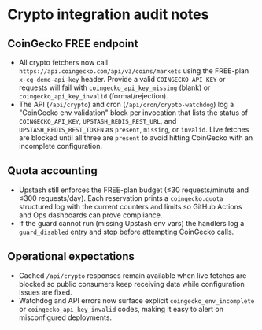 # Crypto integration audit notes

## CoinGecko FREE endpoint

- All crypto fetchers now call `https://api.coingecko.com/api/v3/coins/markets` using
  the FREE-plan `x-cg-demo-api-key` header. Provide a valid `COINGECKO_API_KEY`
  or requests will fail with `coingecko_api_key_missing` (blank) or
  `coingecko_api_key_invalid` (format/rejection).
- The API (`/api/crypto`) and cron (`/api/cron/crypto-watchdog`) log a
  "CoinGecko env validation" block per invocation that lists the status of
  `COINGECKO_API_KEY`, `UPSTASH_REDIS_REST_URL`, and `UPSTASH_REDIS_REST_TOKEN`
  as `present`, `missing`, or `invalid`. Live fetches are blocked until all three
  are `present` to avoid hitting CoinGecko with an incomplete configuration.

## Quota accounting

- Upstash still enforces the FREE-plan budget (≤30 requests/minute and ≤300
  requests/day). Each reservation prints a `coingecko.quota` structured log with
  the current counters and limits so GitHub Actions and Ops dashboards can prove
  compliance.
- If the guard cannot run (missing Upstash env vars) the handlers log a
  `guard_disabled` entry and stop before attempting CoinGecko calls.

## Operational expectations

- Cached `/api/crypto` responses remain available when live fetches are blocked
  so public consumers keep receiving data while configuration issues are fixed.
- Watchdog and API errors now surface explicit `coingecko_env_incomplete` or
  `coingecko_api_key_invalid` codes, making it easy to alert on misconfigured
  deployments.
